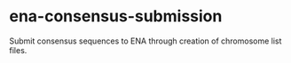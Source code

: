# ena-consensus-submission
Submit consensus sequences to ENA through creation of chromosome list files.

